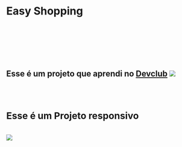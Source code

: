 <h1>Easy Shopping<h1>
<br>
<br>
<h2>Esse é um projeto que aprendi no <a href="https://rodolfomori.com.br/devclub">Devclub<a>
<img src="https://github.com/GabrielCosta18/easy-shopping/blob/master/assets/desktop.png?raw=true">
<br>
<br>
<br> 
 <h3>Esse é um Projeto responsivo<h3> 
 <img src="https://github.com/GabrielCosta18/easy-shopping/blob/master/assets/mobile.png?raw=true"> 
